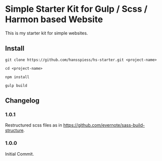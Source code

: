 Simple Starter Kit for Gulp / Scss / Harmon based Website
=========================================================

This is my starter kit for simple websites.

## Install

```git clone https://github.com/hansspiess/hs-starter.git <project-name>```

```cd <project-name>```

```npm install```

```gulp build```

## Changelog

### 1.0.1

Restructured scss files as in https://github.com/evernote/sass-build-structure.

### 1.0.0

Initial Commit.